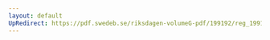 ```yaml
---
layout: default
UpRedirect: https://pdf.swedeb.se/riksdagen-volumeG-pdf/199192/reg_199192/reg_199192_0891.pdf
---
```

